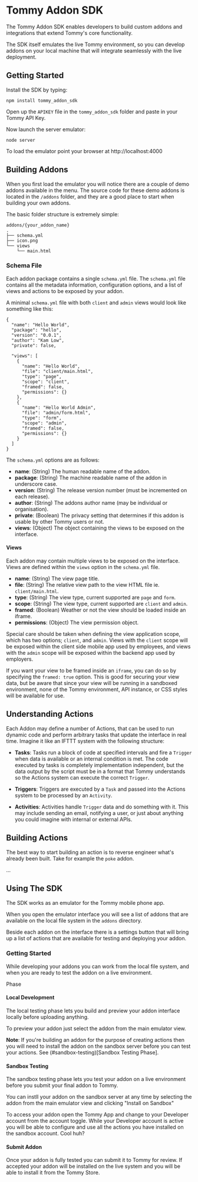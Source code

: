 # Tommy Addon SDK

The Tommy Addon SDK enables developers to build custom addons and integrations that extend Tommy's core functionality.

The SDK itself emulates the live Tommy environment, so you can develop addons on your local machine that will integrate seamlessly with the live deployment.

## Getting Started

Install the SDK by typing:

```
npm install tommy_addon_sdk
```

Open up the `APIKEY` file in the `tommy_addon_sdk` folder and paste in your Tommy API Key.

Now launch the server emulator:

```
node server
```

To load the emulator point your browser at http://localhost:4000

## Building Addons

When you first load the emulator you will notice there are a couple of demo addons available in the menu. The source code for these demo addons is located in the `/addons` folder, and they are a good place to start when building your own addons.

The basic folder structure is extremely simple:

~~~
addons/{your_addon_name}
.
├── schema.yml
├── icon.png
└── views
    └── main.html
~~~

### Schema File

Each addon package contains a single `schema.yml` file. The `schema.yml` file contains all the metadata information, configuration options, and a list of views and actions to be exposed by your addon.

A minimal `schema.yml` file with both `client` and `admin` views would look like something like this:

```
{
  "name": "Hello World",
  "package": "hello",
  "version": "0.0.1",
  "author": "Kam Low",
  "private": false,

  "views": [
    {
      "name": "Hello World",
      "file": "client/main.html",
      "type": "page",
      "scope": "client",
      "framed": false,
      "permissions": {}
    },
    {
      "name": "Hello World Admin",
      "file": "admin/form.html",
      "type": "form",
      "scope": "admin",
      "framed": false,
      "permissions": {}
    }
  ]
}
```

The `schema.yml` options are as follows:

* **name**: (String) The human readable name of the addon.
* **package**: (String) The machine readable name of the addon in underscore case.
* **version**: (String) The release version number (must be incremented on each release).
* **author**: (String) The addons author name (may be individual or organisation).
* **private**: (Boolean) The privacy setting that determines if this addon is usable by other Tommy users or not.
* **views**: (Object) The object containing the views to be exposed on the interface.

#### Views

Each addon may contain multiple views to be exposed on the interface. Views are defined within the `views` option in the `schema.yml` file.

* **name**: (String) The view page title.
* **file**: (String) The relative view path to the view HTML file ie. `client/main.html`.
* **type**: (String) The view type, current supported are `page` and `form`.
* **scope**: (String) The view type, current supported are `client` and `admin`.
* **framed**: (Boolean) Weather or not the view should be loaded inside an iframe.
* **permissions**: (Object) The view permission object.

Special care should be taken when defining the view application scope, which has two options; `client`, and `admin`. Views with the `client` scope will be exposed within the client side mobile app used by employees, and views with the `admin` scope will be exposed within the backend app used by employers.

If you want your view to be framed inside an `iframe`, you can do so by specifying the `framed: true` option. This is good for securing your view data, but be aware that since your view will be running in a sandboxed environment, none of the Tommy environment, API instance, or CSS styles will be available for use.

## Understanding Actions

Each Addon may define a number of Actions, that can be used to run dynamic code and perform arbitrary tasks that update the interface in real time. Imagine it like an IFTTT system with the following structure:

* **Tasks**: Tasks run a block of code at specified intervals and fire a `Trigger` when data is available or an internal condition is met. The code executed by tasks is completely implementation independent, but the data output by the script must be in a format that Tommy understands so the Actions system can execute the correct `Trigger`.

* **Triggers**: Triggers are executed by a `Task` and passed into the Actions system to be processed by an `Activity`.

* **Activities**: Activities handle `Trigger` data and do something with it. This may include sending an email, notifying a user, or just about anything you could imagine with internal or external APIs.

## Building Actions

The best way to start building an action is to reverse engineer what's already been built. Take for example the `poke` addon.

...

## Using The SDK

The SDK works as an emulator for the Tommy mobile phone app.

<!-- It uses Framework7 for the interface. -->

When you open the emulator interface you will see a list of addons that are available on the local file system in the `addons` directory.

Beside each addon on the interface there is a settings button that will bring up a list of actions that are available for testing and deploying your addon.

### Getting Started

While developing your addons you can work from the local file system, and when you are ready to test the addon on a live environment.

Phase

#### Local Development

The local testing phase lets you build and preview your addon interface locally before uploading anything.

To preview your addon just select the addon from the main emulator view.

**Note**: If you're building an addon for the purpose of creating actions then you will need to install the addon on the sandbox server before you can test your actions. See (#sandbox-testing)[Sandbox Testing Phase].

#### Sandbox Testing

The sandbox testing phase lets you test your addon on a live environment before you submit your final addon to Tommy.

You can instll your addon on the sandbox server at any time by selecting the addon from the main emulator view and clicking "Install on Sandbox"

To access your addon open the Tommy App and change to your Developer account from the account toggle. While your Developer account is active you will be able to configure and use all the actions you have installed on the sandbox account. Cool huh?

#### Submit Addon

Once your addon is fully tested you can submit it to Tommy for review. If accepted your addon will be installed on the live system and you will be able to install it from the Tommy Store.

